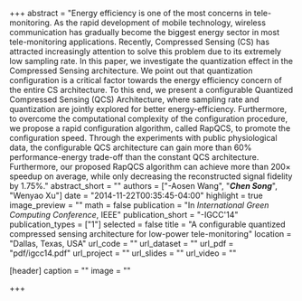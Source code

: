 +++
abstract = "Energy efficiency is one of the most concerns in tele-monitoring. As the rapid development of mobile technology, wireless communication has gradually become the biggest energy sector in most tele-monitoring applications. Recently, Compressed Sensing (CS) has attracted increasingly attention to solve this problem due to its extremely low sampling rate. In this paper, we investigate the quantization effect in the Compressed Sensing architecture. We point out that quantization configuration is a critical factor towards the energy efficiency concern of the entire CS architecture. To this end, we present a configurable Quantized Compressed Sensing (QCS) Architecture, where sampling rate and quantization are jointly explored for better energy-efficiency. Furthermore, to overcome the computational complexity of the configuration procedure, we propose a rapid configuration algorithm, called RapQCS, to promote the configuration speed. Through the experiments with public physiological data, the configurable QCS architecture can gain more than 60% performance-energy trade-off than the constant QCS architecture. Furthermore, our proposed RapQCS algorithm can achieve more than 200× speedup on average, while only decreasing the reconstructed signal fidelity by 1.75%."
abstract_short = ""
authors = ["-Aosen Wang", "***Chen Song***", "Wenyao Xu"]
date = "2014-11-22T00:35:45-04:00"
highlight = true
image_preview = ""
math = false
publication = "In *International Green Computing Conference*, IEEE"
publication_short = "-IGCC'14"
publication_types = ["1"]
selected = false
title = "A configurable quantized compressed sensing architecture for low-power tele-monitoring"
location = "Dallas, Texas, USA"
url_code = ""
url_dataset = ""
url_pdf = "pdf/igcc14.pdf"
url_project = ""
url_slides = ""
url_video = ""

[header]
  caption = ""
  image = ""

+++

